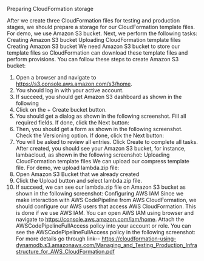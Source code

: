 Preparing CloudFormation storage

After we create three CloudFormation files for testing and production stages, we should
prepare a storage for our CloudFormation template files. For demo, we use Amazon S3
bucket.
Next, we perform the following tasks:
Creating Amazon S3 bucket
Uploading CloudFormation template files
Creating Amazon S3 bucket
We need Amazon S3 bucket to store our template files so CloudFormation can download
these template files and perform provisions.
You can follow these steps to create Amazon S3 bucket:
1. Open a browser and navigate to https://s3.console.aws.amazon.com/s3/home.
2. You should log in with your active account.
3. If succeed, you should get Amazon S3 dashboard as shown in the following
4. Click on the + Create bucket button.
5. You should get a dialog as shown in the following screenshot. Fill all required
fields. If done, click the Next button:
6. Then, you should get a form as shown in the following screenshot. Check
the Versioning option. If done, click the Next button:
7. You will be asked to review all entries. Click Create to complete all tasks. After
created, you should see your Amazon S3 bucket, for instance, lambacloud, as
shown in the following screenshot:
Uploading CloudFormation template files
We can upload our compress template file. For demo, we upload lambda.zip file:
1. Open Amazon S3 Bucket that we already created
2. Click the Upload button and select lambda.zip file.
3. If succeed, we can see our lambda.zip file on Amazon S3 bucket as shown in
the following screenshot:
Configuring AWS IAM
Since we make interaction with AWS CodePipeline from AWS CloudFormation, we should
configure our AWS users that access AWS CloudFormation.
This is done if we use AWS IAM. You can open AWS IAM using browser and navigate
to https://console.aws.amazon.com/iam/home. Attach the AWSCodePipelineFullAccess
policy into your account or role. You can see the AWSCodePipelineFullAccess policy in
the following screenshot:
For more details go through link-- https://cloudformation-using-dynamodb.s3.amazonaws.com/Managing_and_Testing_Production_Infrastructure_for_AWS_CloudFormation.pdf

